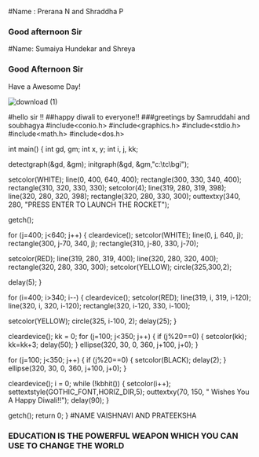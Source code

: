 #Name : Prerana N and Shraddha P
### Good afternoon Sir
#Name: Sumaiya Hundekar and Shreya
### Good Afternoon Sir
Have a Awesome Day!

![download (1)](https://user-images.githubusercontent.com/116154044/196647975-ed50db45-01c3-465a-bd6c-dde9d52ba45a.jpg)
 
 #hello sir !!
 ##happy diwali to everyone!!
 ###greetings by Samruddahi and soubhagya 
#include<conio.h>
#include<graphics.h>
#include<stdio.h>
#include<math.h>
#include<dos.h>

int main()
{
int gd, gm;
int x, y;
int i, j, kk;

detectgraph(&gd, &gm);
initgraph(&gd, &gm,"c:\\tc\\bgi");

setcolor(WHITE);
line(0, 400, 640, 400);
rectangle(300, 330, 340, 400);
rectangle(310, 320, 330, 330);
setcolor(4);
line(319, 280, 319, 398);
line(320, 280, 320, 398);
rectangle(320, 280, 330, 300);
outtextxy(340, 280, "PRESS ENTER TO LAUNCH THE ROCKET");

getch();

for (j=400; j<640; j++)
{
cleardevice();
setcolor(WHITE);
line(0, j, 640, j);
rectangle(300, j-70, 340, j);
rectangle(310, j-80, 330, j-70);

setcolor(RED);
line(319, 280, 319, 400);
line(320, 280, 320, 400);
rectangle(320, 280, 330, 300);
setcolor(YELLOW);
circle(325,300,2);

delay(5);
}

for (i=400; i>340; i--)
{
cleardevice();
setcolor(RED);
line(319, i, 319, i-120);
line(320, i, 320, i-120);
rectangle(320, i-120, 330, i-100);

setcolor(YELLOW);
circle(325, i-100, 2);
delay(25);
}

cleardevice();
kk = 0;
for (j=100; j<350; j++)
{
if (j%20==0)
{
setcolor(kk);
kk=kk+3;
delay(50);
}
ellipse(320, 30, 0, 360, j+100, j+0);
}

for (j=100; j<350; j++)
{
if (j%20==0)
{
setcolor(BLACK);
delay(2);
}
ellipse(320, 30, 0, 360, j+100, j+0);
}

cleardevice();
i = 0;
while (!kbhit())
{
setcolor(i++);
settextstyle(GOTHIC_FONT,HORIZ_DIR,5);
outtextxy(70, 150, " Wishes You A Happy Diwali!!");
delay(90);
}

getch();
return 0;
}
#NAME VAISHNAVI AND PRATEEKSHA
### EDUCATION  IS THE POWERFUL WEAPON WHICH YOU CAN USE TO CHANGE THE WORLD

